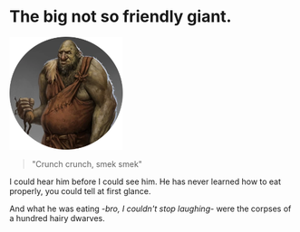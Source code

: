 # The big not so friendly giant.

<img src="pictures/Giant.png" alt="picture giant" width="200"/>

>"Crunch crunch, smek smek"

I could hear him before I could see him.
He has never learned how to eat properly, you could tell at first glance. 

And what he was eating *-bro, I couldn't stop laughing-* were the corpses of a hundred hairy dwarves.


